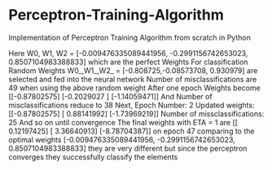 # Perceptron-Training-Algorithm
Implementation of Perceptron Training Algorithm from scratch in Python


Here W0, W1, W2 = [-0.009476335089441956, -0.2991156742653023, 0.8507104983388833] which are the perfect 
Weights For classification
Random Weights W0_,W1_,W2_ = [-0.808725,-0.08573708, 0.930979] are selected and fed into the neural network
Number of misclassifications are 49 when using the above random weight
After one epoch
Weights become [[-0.87802575]
[-0.2029027 ]
[-1.14059471]]
And Number of misclassifications reduce to 38
Next,
Epoch Number: 2
Updated weights: [[-0.87802575]
[ 0.88141992]
[-1.73969219]]
Number of missclassifications: 25
And so on until convergence
The final weights with ETA = 1 are [[ 0.12197425] [ 3.36640913] [-8.78704387]] on epoch 47 comparing to the optimal 
weights [-0.009476335089441956, -0.2991156742653023, 0.8507104983388833] they are very different but since the 
perceptron converges they successfully classify the elements
